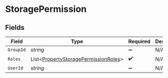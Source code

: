 # StoragePermission


## Fields

| Field                                                                                             | Type                                                                                              | Required                                                                                          | Description                                                                                       |
| ------------------------------------------------------------------------------------------------- | ------------------------------------------------------------------------------------------------- | ------------------------------------------------------------------------------------------------- | ------------------------------------------------------------------------------------------------- |
| `GroupId`                                                                                         | *string*                                                                                          | :heavy_minus_sign:                                                                                | N/A                                                                                               |
| `Roles`                                                                                           | List<[PropertyStoragePermissionRoles](../../Models/Components/PropertyStoragePermissionRoles.md)> | :heavy_check_mark:                                                                                | N/A                                                                                               |
| `UserId`                                                                                          | *string*                                                                                          | :heavy_minus_sign:                                                                                | N/A                                                                                               |
